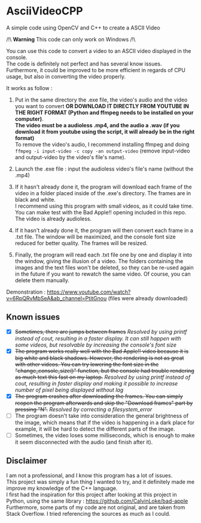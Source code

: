 # AsciiVideoCPP
A simple code using OpenCV and C++ to create a ASCII Video 

/!\ <b>Warning</b> This code can only work on Windows /!\  

You can use this code to convert a video to an ASCII video displayed in the console.  
The code is definitely not perfect and has several know issues.   
Furthermore, it could be improved to be more efficient in regards of CPU usage, but also in converting the video properly.  

It works as follow :  
1. Put in the same directory the .exe file, the video's audio and the video you want to convert <b>OR DOWNLOAD IT DIRECTLY FROM YOUTUBE IN THE RIGHT FORMAT (Python and ffmpeg needs to be installed on your computer)</b>.   
<b>The video must be a audioless .mp4, and the audio a .wav (if you download it from youtube using the script, it will already be in the right format)</b>  
To remove the video's audio, I recommend installing ffmpeg and doing `ffmpeg -i input-video -c copy -an output-video` (remove input-video and output-video by the video's file's name).  

2. Launch the .exe file : input the audioless video's file's name (without the .mp4)  
3. If it hasn't already done it, the program will download each frame of the video in a folder placed inside of the .exe's directory. The frames are in black and white.  
I recommend using this program with small videos, as it could take time. You can make test with the Bad Apple!! opening included in this repo. The video is already audioless.  
4. If it hasn't already done it, the program will then convert each frame in a .txt file. The window will be maximized, and the console font size reduced for better quality. The frames will be resized.  
5. Finally, the program will read each .txt file one by one and display it into the window, giving the illusion of a video. The folders containing the images and the text files won't be deleted, so they can be re-used again in the future if you want to rewatch the same video. Of course, you can delete them manually.  
  
Demonstration : https://www.youtube.com/watch?v=6RpQRvMbSeA&ab_channel=PtitGnou (files were already downloaded)
  
## Known issues  
 
- [x] ~~Sometimes, there are jumps between frames~~ *Resolved by using printf instead of cout, resulting in a faster display. It can still happen with some videos, but resolvable by increasing the console's font size*
- [x] ~~The program works really well with the Bad Apple!! video because it is big white and black shadows. However, the rendering is not as great with other videos. You can try lowering the font size in the "change_console_size()" function, but the console had trouble rendering as much text this fast on my laptop.~~ *Resolved by using printf instead of cout, resulting in faster display and making it possible to increase number of pixel being displayed without lag* 
- [x] ~~The program crashes after downloading the frames. You can simply reopen the program afterwards and skip the "Download frames" part by pressing "N".~~ *Resolved by correcting a filesystem_error*  
- [ ] The program doesn't take into consideration the general brightness of the image, which means that if the video is happening in a dark place for example, it will be hard to detect the different parts of the image.  
- [ ] Sometimes, the video loses some milliseconds, which is enough to make it seem disconnected with the audio (and finish after it).
  
## Disclaimer  

I am not a professional, and I know this program has a lot of issues.  
This project was simply a fun thing I wanted to try, and it definitely made me improve my knowledge of the C++ language.  
I first had the inspiration for this project after looking at this project in Python, using the same library : https://github.com/CalvinLoke/bad-apple  
Furthermore, some parts of my code are not original, and are taken from Stack Overflow. I tried referencing the sources as much as I could.
